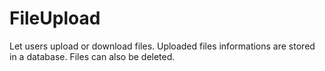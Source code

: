 FileUpload
==========
Let users upload or download files. Uploaded files informations are stored in a database. Files can also be deleted.
